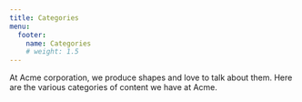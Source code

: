```yaml
---
title: Categories
menu:
  footer:
    name: Categories
    # weight: 1.5
---
```


At Acme corporation, we produce shapes and love to talk about them. Here are the various categories of content we have at Acme.